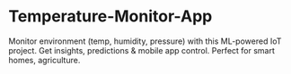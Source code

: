 # Temperature-Monitor-App
Monitor environment (temp, humidity, pressure) with this ML-powered IoT project. Get insights, predictions &amp; mobile app control. Perfect for smart homes, agriculture.
